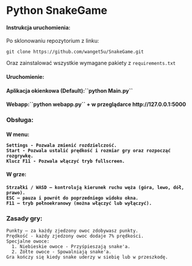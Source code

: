 # Python SnakeGame

<h4> Instrukcja uruchomienia: </h4>

Po sklonowaniu repozytorium z linku:

``git clone https://github.com/wanget5u/SnakeGame.git``



Oraz zainstalować wszystkie wymagane pakiety z ``requirements.txt``

<h4>Uruchomienie:<h4>
<h4>Aplikacja okienkowa (Default):``python Main.py``<h4>
<h4>Webapp:``python webapp.py`` + w przeglądarce http://127.0.0.1:5000<h4>



<h3>Obsługa: </h3>

<h4>W menu:

    Settings - Pozwala zmienić rozdzielczość.
    Start - Pozwala ustalić prędkość i rozmiar gry oraz rozpocząć rozgrywkę.
    Klucz F11 - Pozwala włączyć tryb fullscreen.

<h4>W grze: <h4>
    
    Strzałki / WASD – kontrolują kierunek ruchu węża (góra, lewo, dół, prawo).
    ESC – pauza i powrót do poprzedniego widoku okna.
    F11 – tryb pełnoekranowy (można włączyć lub wyłączyć).

<h3>Zasady gry: </h3>

    Punkty – za każdy zjedzony owoc zdobywasz punkty.
    Prędkość - każdy zjedzony owoc dodaje 7% prędkości.
    Specjalne owoce:
      1. Niebieskie owoce - Przyśpieszają snake'a.
      2. Żółte owoce - Spowalniają snake'a.
    Gra kończy się kiedy snake uderzy w siebię lub w przeszkodę.
